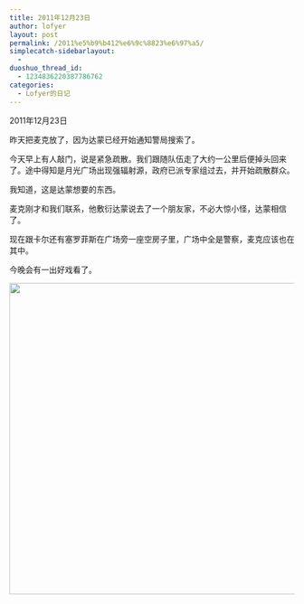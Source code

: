```yaml
---
title: 2011年12月23日
author: lofyer
layout: post
permalink: /2011%e5%b9%b412%e6%9c%8823%e6%97%a5/
simplecatch-sidebarlayout:
  - 
duoshuo_thread_id:
  - 1234836220387786762
categories:
  - Lofyer的日记
---
```

2011年12月23日

昨天把麦克放了，因为达蒙已经开始通知警局搜索了。

今天早上有人敲门，说是紧急疏散。我们跟随队伍走了大约一公里后便掉头回来了。途中得知是月光广场出现强辐射源，政府已派专家组过去，并开始疏散群众。

我知道，这是达蒙想要的东西。

麦克刚才和我们联系，他敷衍达蒙说去了一个朋友家，不必大惊小怪，达蒙相信了。

现在跟卡尔还有塞罗菲斯在广场旁一座空房子里，广场中全是警察，麦克应该也在其中。

今晚会有一出好戏看了。

[<img class="alignnone size-full wp-image-769" title="765" src="http://lofyer.org/wp-content/uploads/2011/12/765.jpg" alt="" width="554" height="551" />][1]

 [1]: http://lofyer.org/wp-content/uploads/2011/12/765.jpg
